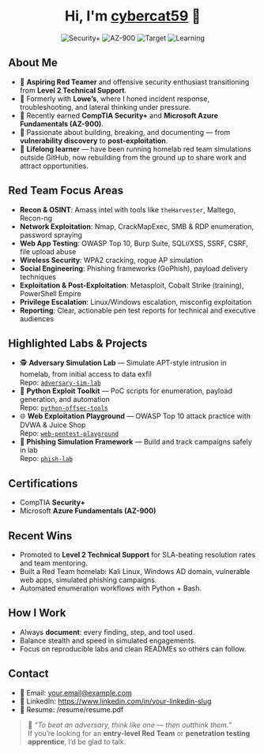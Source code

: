 <!--
SEO/ATS keywords (hidden):
Red Team, Offensive Security, Penetration Testing, Ethical Hacking, OSINT, Adversary Simulation, Exploit Development, Vulnerability Assessment, Social Engineering, Network Exploitation, Web App Pentesting, Wireless Security, Physical Security, CTF, Kali Linux, Parrot OS, Metasploit, Burp Suite, Nmap, Python, Bash, PowerShell, Reverse Shells, Pivoting, Privilege Escalation, Phishing Simulation, OSCP, CEH, CompTIA Security+, AZ-900, Career Transition, Lowe's IT Support, Lifelong Learner
-->

<h1 align="center">Hi, I'm <a href="https://github.com/cybercat59">cybercat59</a> 🐾</h1>

<p align="center">
  <img alt="Security+" src="https://img.shields.io/badge/CompTIA-Security%2B-red">
  <img alt="AZ-900" src="https://img.shields.io/badge/Azure-AZ--900-blue">
  <img alt="Target" src="https://img.shields.io/badge/Focus-Red%20Team%20%7C%20PenTest-success">
  <img alt="Learning" src="https://img.shields.io/badge/Lifelong-Learner-informational">
</p>

## About Me
- 🎯 **Aspiring Red Teamer** and offensive security enthusiast transitioning from **Level 2 Technical Support**.
- 🏪 Formerly with **Lowe’s**, where I honed incident response, troubleshooting, and lateral thinking under pressure.
- 🔑 Recently earned **CompTIA Security+** and **Microsoft Azure Fundamentals (AZ-900)**.
- 🧪 Passionate about building, breaking, and documenting — from **vulnerability discovery** to **post-exploitation**.
- 🌱 **Lifelong learner** — have been running homelab red team simulations outside GitHub, now rebuilding from the ground up to share work and attract opportunities.

## Red Team Focus Areas
- **Recon & OSINT**: Amass intel with tools like `theHarvester`, Maltego, Recon-ng
- **Network Exploitation**: Nmap, CrackMapExec, SMB & RDP enumeration, password spraying
- **Web App Testing**: OWASP Top 10, Burp Suite, SQLi/XSS, SSRF, CSRF, file upload abuse
- **Wireless Security**: WPA2 cracking, rogue AP simulation
- **Social Engineering**: Phishing frameworks (GoPhish), payload delivery techniques
- **Exploitation & Post-Exploitation**: Metasploit, Cobalt Strike (training), PowerShell Empire
- **Privilege Escalation**: Linux/Windows escalation, misconfig exploitation
- **Reporting**: Clear, actionable pen test reports for technical and executive audiences

## Highlighted Labs & Projects
- 🕵️ **Adversary Simulation Lab** — Simulate APT-style intrusion in homelab, from initial access to data exfil  
  Repo: [`adversary-sim-lab`](https://github.com/cybercat59/adversary-sim-lab)
- 🐍 **Python Exploit Toolkit** — PoC scripts for enumeration, payload generation, and automation  
  Repo: [`python-offsec-tools`](https://github.com/cybercat59/python-offsec-tools)
- 🌐 **Web Exploitation Playground** — OWASP Top 10 attack practice with DVWA & Juice Shop  
  Repo: [`web-pentest-playground`](https://github.com/cybercat59/web-pentest-playground)
- 📨 **Phishing Simulation Framework** — Build and track campaigns safely in lab  
  Repo: [`phish-lab`](https://github.com/cybercat59/phish-lab)

## Certifications
- CompTIA **Security+**
- Microsoft **Azure Fundamentals (AZ-900)**

## Recent Wins
- Promoted to **Level 2 Technical Support** for SLA-beating resolution rates and team mentoring.
- Built a Red Team homelab: Kali Linux, Windows AD domain, vulnerable web apps, simulated phishing campaigns.
- Automated enumeration workflows with Python + Bash.

## How I Work
- Always **document**: every finding, step, and tool used.
- Balance stealth and speed in simulated engagements.
- Focus on reproducible labs and clean READMEs so others can follow.

## Contact
- 📧 Email: your.email@example.com  
- 🔗 LinkedIn: https://www.linkedin.com/in/your-linkedin-slug  
- 📄 Resume: /resume/resume.pdf

> 💬 *“To beat an adversary, think like one — then outthink them.”*  
If you’re looking for an **entry-level Red Team** or **penetration testing apprentice**, I’d be glad to talk.
